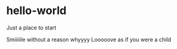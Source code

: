 # hello-world
Just a place to start

Smiiiiile without a reason whyyyy
Looooove as if you were a child
